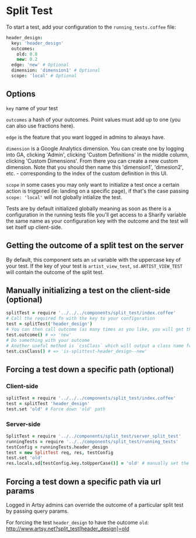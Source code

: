 # Split Test

To start a test, add your configuration to the `running_tests.coffee` file:

```coffeescript
header_design:
  key: 'header_design'
  outcomes:
    old: 0.8
    new: 0.2
  edge: 'new' # Optional
  dimension: 'dimension1' # Optional
  scope: 'local' # Optional
```

## Options

`key` name of your test

`outcomes` a hash of your outcomes. Point values must add up to one (you can also use fractions here).

`edge` is the feature that you want logged in admins to always have.

`dimension` is a Google Analytics dimension. You can create one by logging into GA, clicking 'Admin', clicking 'Custom Definitions' in the middle column, clicking 'Custom Dimensions'. From there you can create a new custom dimension. Note that you should then name this 'dimension1', 'dimesion2', etc. - corresponding to the index of the custom definition in this UI.

`scope` in some cases you may only want to initialize a test once a certain action is triggered (ie: landing on a specific page), if that's the case passing `scope: 'local'` will not globally intialize the test.

Tests are by default initialized globally meaning as soon as there is a configuration in the running tests file you'll get access to a Sharify variable the same name as your configuration key with the outcome and the test will set itself up client-side.

## Getting the outcome of a split test on the server

By default, this component sets an `sd` variable with the uppercase key of your test. If the key of your test is `artist_view_test`, `sd.ARTIST_VIEW_TEST` will contain the outcome of the split test.

## Manually initializing a test on the client-side (optional)

```coffeescript
splitTest = require '../../../components/split_test/index.coffee'
# Call the required fn with the key to your configuration
test = splitTest('header_design')
# You can then call outcome (as many times as you like, you will get the same outcome for the same user)
test.outcome() # => 'new'
# Do something with your outcome
# Another useful method is `cssClass` which will output a class name for use in stylesheets
test.cssClass() # => 'is-splittest-header_design--new'

```

## Forcing a test down a specific path (optional)

### Client-side

```coffeescript
splitTest = require '../../../components/split_test/index.coffee'
test = splitTest 'header_design'
test.set 'old' # Force down 'old' path
```

### Server-side

```coffeescript
SplitTest = require '../../components/split_test/server_split_test'
runningTests = require '../../components/split_test/running_tests'
testConfig = runningTests.header_design
test = new SplitTest req, res, testConfig
test.set 'old'
res.locals.sd[testConfig.key.toUpperCase()] = 'old' # manually set the Sharify variable
```

## Forcing a test down a specific path via url params

Logged in Artsy admins can override the outcome of a particular split test by passing query params.

For forcing the test `header_design` to have the outcome `old`:
http://www.artsy.net?split_test[header_design]=old
